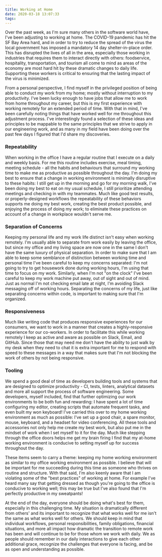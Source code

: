 ```yaml
---
title: Working at Home
date: 2020-03-18 13:07:33
tags:
---
```


Over the past week, as I'm sure many others in the software world have, I've been adjusting to working at home. The COVID-19 pandemic has hit the SF Bay Area hard, and in order to try to reduce the spread of the virus the local government has imposed a mandatory 14 day shelter-in-place order. This has disrupted the lives of all in the area, especially those working in industries that requires them to interact directly with others: foodservice, hospitality, transportation, and tourism all come to mind as areas of the economy are most hard hit by these dramatic changes to daily life. Supporting these workers is critical to ensuring that the lasting impact of the virus is minimized.

From a personal perspective, I find myself in the privileged position of being able to conduct my work from my home; mostly without interruption to my productivity. I've been lucky enough to have jobs that allow me to work from home throughout my career, but this is my first experience with working remotely for an extended period of time. With that in mind, I've been carefully noting things that have worked well for me throughout this adjustment process. I've interestingly found a selection of these ideas and principles to be mappable to the same principles that we strive to apply in our engineering work, and as many in my field have been doing over the past few days I figured that I'd share my discoveries.

### Repeatability

When working in the office I have a regular routine that I execute on a daily and weekly basis. For me this routine includes exercise, meal timing, meeting schedule - all the habits and behaviours that surround my working time to make me as productive as possible throughout the day. I'm doing my best to ensure that a change in working environment is minimally disruptive to these habits: I still get up in the morning and go for my morning walk, I've been doing my best to eat on my usual schedule, I still prioritize attending meetings and checking in with my teammates. Much like good test results, or properly-designed workflows the repeatability of these behaviors supports me doing my best work, creating the best product possible, and enjoying the process of doing my work; to eliminate these practices on account of a change in workplace wouldn't serve me.

### Separation of Concerns

Keeping my personal life and my work life distinct isn't easy when working remotely. I'm usually able to separate from work easily by leaving the office, but since my office and my living space are now one in the same I don't have the same luxury of physical separation. In order to make sure that I am able to keep some semblance of distinction between working time and personal time I've been careful to keep my concerns separated: I'm not going to try to get housework done during working hours, I'm using that time to focus on my work. Similarly, when I'm not "on the clock" I've been careful to keep my work machine put away, out of sight and out of mind. Just as normal I'm not checking email late at night, I'm avoiding Slack messaging off of working hours. Separating the concerns of my life, just like separating concerns within code, is important to making sure that I'm organized.

### Responsiveness

Much like writing code that produces responsive experiences for our consumers, we want to work in a manner that creates a highly-responsive experience for our co-workers. In order to facilitate this while working remotely I keep as active and aware as possible on Slack, Email, and GitHub. Since those that may need me don't have the ability to just walk by my desk when they need to chat it is extra important for me to respond with speed to these messages in a way that makes sure that I'm not blocking the work of others by not being responsive.

### Tooling

We spend a good deal of time as developers building tools and systems that are designed to optimize productivity - CI, tests, linters, analytical datasets and more all support the process of software engineering. Some developers, myself included, find that further optimizing our work environments to be both fun and rewarding: I have spent a lot of time configuring my editor, creating scripts that automate frequent tasks, and even built my won keyboard! I've carried this over to my home working environment as much as possible: I've set up a good chair, a spare monitor, mouse, keyboard, and a headset for video conferencing. All these tools and accessories not only help me create my best work, but also put me in the mindset of work when I set myself to it for the day. Much like stepping through the office doors helps me get my brain firing I find that my at-home working environment is conducive to setting myself up for success throughout the day.

These items seem to carry a theme: keeping my home working environment as similar to my office working environment as possible. I believe that will be important for me succeeding during this time as someone who thrives on routine and structure. With that said, I'm also keenly aware that I am violating some of the "best practices" of working at home. For example I've heard many say that getting dressed as though you're going to the office is conducive to working well; this may be true but I've also found that I'm perfectly productive in my sweatpants!

At the end of the day, everyone should be doing what's best for them, especially in this challenging time. My situation is dramatically different from others' and its important to recognize that what works well for me isn't the same as what works well for others. We should keep in mind that individual workflows, personal responsibilities, family obligations, financial situations, and more all impact how dramatic the transition to remote work has been and will continue to be for those whom we work with daily. We as people should remember in our daily interactions to give each other additional grace, recognize the challenges that everyone is facing, and be as open and understanding as possible.
